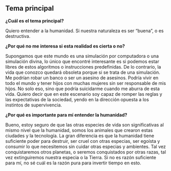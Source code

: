 ## Tema principal

**¿Cuál es el tema principal?**

Quiero entender a la humanidad. Si nuestra naturaleza es ser “buena”, o es destructiva.


**¿Por qué no me interesa si esta realidad es cierta o no?**

Supongamos que este mundo es una simulación por computadora o una simulación divina, lo único que encontré interesante es si podemos estar libres de estos algoritmos o instrucciones predefinidas. De lo contrario, la vida que conozco quedará obsoleta porque si se trata de una simulación. Me podrían robar un banco o ser un asesino de asesinos. Podría vivir en todo el mundo y tener hijos con muchas mujeres sin ser responsable de mis hijos. No solo eso, sino que podría suicidarme cuando me aburra de esta vida. Quiero decir que en este escenario soy capaz de romper las reglas y las expectativas de la sociedad, yendo en la dirección opuesta a los instintos de supervivencia.


**¿Por qué es importante para mí entender la humanidad?**

Bueno, estoy seguro de que las otras especies de vida son significativas al mismo nivel que la humanidad, somos los animales que crearon estas ciudades y la tecnología. La gran diferencia es que la humanidad tiene suficiente poder para destruir, ser cruel con otras especias, ser egoísta y consumir lo que necesitemos sin cuidar otras especias y ambientes. Tal vez conquistaremos otros planetas, o seremos conquistados por otras razas, tal vez extinguiremos nuestra especia o la Tierra. Si no es razón suficiente para mí, no sé cuál es la razón pura para invertir tiempo en esto.
